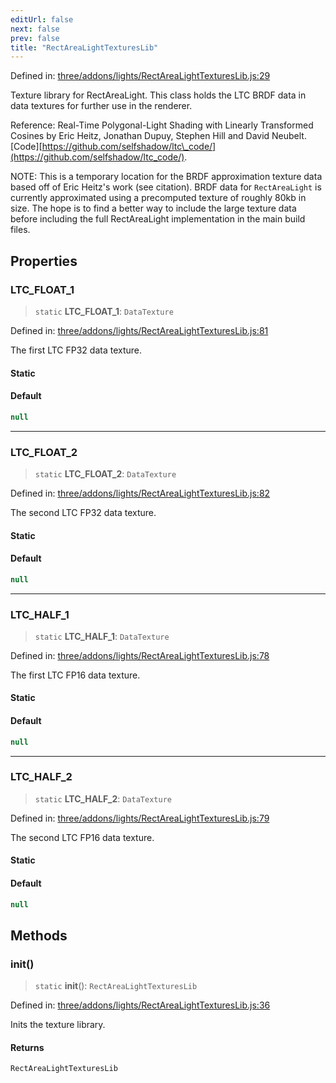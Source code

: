 ```yaml
---
editUrl: false
next: false
prev: false
title: "RectAreaLightTexturesLib"
---
```


Defined in: [three/addons/lights/RectAreaLightTexturesLib.js:29](https://github.com/DefinitelyMaybe/three-i18n/blob/fa57b79433d1c349ffb23a78727299c8d4190136/three/addons/lights/RectAreaLightTexturesLib.js#L29)

Texture library for RectAreaLight. This class holds the LTC BRDF data
in data textures for further use in the renderer.

Reference: Real-Time Polygonal-Light Shading with Linearly Transformed Cosines
by Eric Heitz, Jonathan Dupuy, Stephen Hill and David Neubelt. [Code][https://github.com/selfshadow/ltc\_code/](https://github.com/selfshadow/ltc_code/).

NOTE: This is a temporary location for the BRDF approximation texture data
based off of Eric Heitz's work (see citation). BRDF data for
`RectAreaLight` is currently approximated using a precomputed texture
of roughly 80kb in size. The hope is to find a better way to include
the large texture data before including the full RectAreaLight implementation
in the main build files.

## Properties

### LTC\_FLOAT\_1

> `static` **LTC\_FLOAT\_1**: `DataTexture`

Defined in: [three/addons/lights/RectAreaLightTexturesLib.js:81](https://github.com/DefinitelyMaybe/three-i18n/blob/fa57b79433d1c349ffb23a78727299c8d4190136/three/addons/lights/RectAreaLightTexturesLib.js#L81)

The first LTC FP32 data texture.

#### Static

#### Default

```ts
null
```

***

### LTC\_FLOAT\_2

> `static` **LTC\_FLOAT\_2**: `DataTexture`

Defined in: [three/addons/lights/RectAreaLightTexturesLib.js:82](https://github.com/DefinitelyMaybe/three-i18n/blob/fa57b79433d1c349ffb23a78727299c8d4190136/three/addons/lights/RectAreaLightTexturesLib.js#L82)

The second LTC FP32 data texture.

#### Static

#### Default

```ts
null
```

***

### LTC\_HALF\_1

> `static` **LTC\_HALF\_1**: `DataTexture`

Defined in: [three/addons/lights/RectAreaLightTexturesLib.js:78](https://github.com/DefinitelyMaybe/three-i18n/blob/fa57b79433d1c349ffb23a78727299c8d4190136/three/addons/lights/RectAreaLightTexturesLib.js#L78)

The first LTC FP16 data texture.

#### Static

#### Default

```ts
null
```

***

### LTC\_HALF\_2

> `static` **LTC\_HALF\_2**: `DataTexture`

Defined in: [three/addons/lights/RectAreaLightTexturesLib.js:79](https://github.com/DefinitelyMaybe/three-i18n/blob/fa57b79433d1c349ffb23a78727299c8d4190136/three/addons/lights/RectAreaLightTexturesLib.js#L79)

The second LTC FP16 data texture.

#### Static

#### Default

```ts
null
```

## Methods

### init()

> `static` **init**(): `RectAreaLightTexturesLib`

Defined in: [three/addons/lights/RectAreaLightTexturesLib.js:36](https://github.com/DefinitelyMaybe/three-i18n/blob/fa57b79433d1c349ffb23a78727299c8d4190136/three/addons/lights/RectAreaLightTexturesLib.js#L36)

Inits the texture library.

#### Returns

`RectAreaLightTexturesLib`
